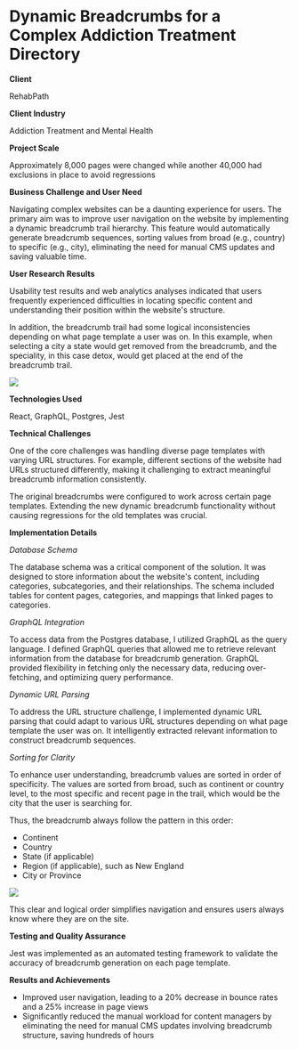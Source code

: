 # Dynamic Breadcrumbs for a Complex Addiction Treatment Directory

<b>Client</b>

RehabPath

<b>Client Industry</b>

Addiction Treatment and Mental Health

<b>Project Scale</b>

Approximately 8,000 pages were changed while another 40,000 had exclusions in place to avoid regressions

<b>Business Challenge and User Need</b>

Navigating complex websites can be a daunting experience for users. The primary aim was to improve user navigation on the website by implementing a dynamic breadcrumb trail hierarchy. This feature would automatically generate breadcrumb sequences, sorting values from broad (e.g., country) to specific (e.g., city), eliminating the need for manual CMS updates and saving valuable time.

<b>User Research Results</b>

Usability test results and web analytics analyses indicated that users frequently experienced difficulties in locating specific content and understanding their position within the website's structure. 

In addition, the breadcrumb trail had some logical inconsistencies depending on what page template a user was on. In this example, when selecting a city a state would get removed from the breadcrumb, and the speciality, in this case detox, would get placed at the end of the breadcrumb trail.

<img src="https://i.imgur.com/OWy50qS.png">

<b>Technologies Used</b>

React, GraphQL, Postgres, Jest

<b>Technical Challenges</b>

One of the core challenges was handling diverse page templates with varying URL structures. For example, different sections of the website had URLs structured differently, making it challenging to extract meaningful breadcrumb information consistently. 

The original breadcrumbs were configured to work across certain page templates. Extending the new dynamic breadcrumb functionality without causing regressions for the old templates was crucial.

<b>Implementation Details</b>

*Database Schema*

The database schema was a critical component of the solution. It was designed to store information about the website's content, including categories, subcategories, and their relationships. The schema included tables for content pages, categories, and mappings that linked pages to categories.

*GraphQL Integration*

To access data from the Postgres database, I utilized GraphQL as the query language. I defined GraphQL queries that allowed me to retrieve relevant information from the database for breadcrumb generation. GraphQL provided flexibility in fetching only the necessary data, reducing over-fetching, and optimizing query performance.

*Dynamic URL Parsing*

To address the URL structure challenge, I implemented dynamic URL parsing that could adapt to various URL structures depending on what page template the user was on. It intelligently extracted relevant information to construct breadcrumb sequences. 

*Sorting for Clarity*

To enhance user understanding, breadcrumb values are sorted in order of specificity. The values are sorted from broad, such as continent or country level, to the most specific and recent page in the trail, which would be the city that the user is searching for.

Thus, the breadcrumb always follow the pattern in this order:
- Continent
- Country
- State (if applicable)
- Region (if applicable), such as New England
- City or Province

<img src="https://i.imgur.com/prQqAh6.png">

This clear and logical order simplifies navigation and ensures users always know where they are on the site. 

<b>Testing and Quality Assurance</b>

Jest was implemented as an automated testing framework to validate the accuracy of breadcrumb generation on each page template. 

<b>Results and Achievements</b>

- Improved user navigation, leading to a 20% decrease in bounce rates and a 25% increase in page views
- Significantly reduced the manual workload for content managers by eliminating the need for manual CMS updates involving breadcrumb structure, saving hundreds of hours
